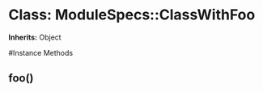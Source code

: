# Class: ModuleSpecs::ClassWithFoo
**Inherits:** Object
    




#Instance Methods
## foo() [](#method-i-foo)

